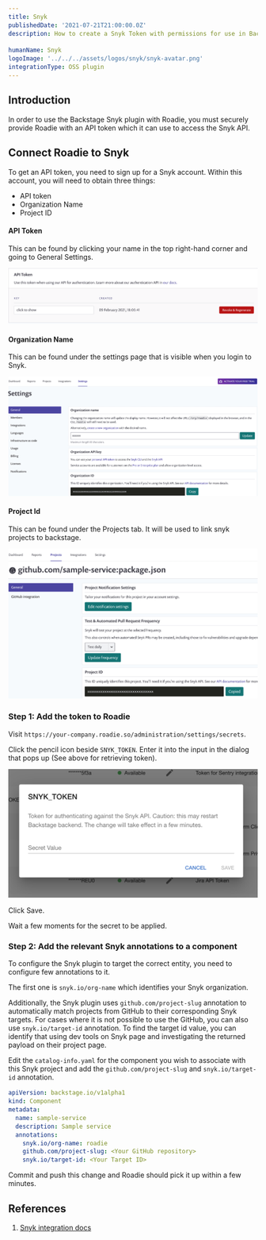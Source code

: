 ```yaml
---
title: Snyk
publishedDate: '2021-07-21T21:00:00.0Z'
description: How to create a Snyk Token with permissions for use in Backstage and apply it to Roadie.

humanName: Snyk
logoImage: '../../../assets/logos/snyk/snyk-avatar.png'
integrationType: OSS plugin
---
```


## Introduction

In order to use the Backstage Snyk plugin with Roadie, you must securely provide Roadie with an API token which it can use to access the Snyk API.

## Connect Roadie to Snyk

To get an API token, you need to sign up for a Snyk account. Within this account, you will need to obtain three things:

 * API token
 * Organization Name
 * Project ID

#### API Token

This can be found by clicking your name in the top right-hand corner and going to General Settings.

![API token for Snyk.](./api-token.png)

#### Organization Name

This can be found under the settings page that is visible when you login to Snyk.

![Organization Name Snyk.](./org.png)

#### Project Id

This can be found under the Projects tab. It will be used to link snyk projects to backstage.

![Project ID Name Snyk.](./project-id.png)


### Step 1: Add the token to Roadie

Visit `https://your-company.roadie.so/administration/settings/secrets`.

Click the pencil icon beside `SNYK_TOKEN`. Enter it into the input in the dialog that pops up (See above for retrieving token).

![a dialog box with an input called Secret Value. The Snyk token is pasted inside.](./secret.png)

Click Save.

Wait a few moments for the secret to be applied.

### Step 2: Add the relevant Snyk annotations to a component

To configure the Snyk plugin to target the correct entity, you need to configure few annotations to it.

The first one is `snyk.io/org-name` which identifies your Snyk organization. 

Additionally, the Snyk plugin uses `github.com/project-slug` annotation to automatically match projects from GitHub to their corresponding Snyk targets. For cases where it is not possible to use the GitHub, you can also use `snyk.io/target-id` annotation. To find the target id value, you can identify that using dev tools on Snyk page and investigating the returned payload on their project page.

Edit the `catalog-info.yaml` for the component you wish to associate with this Snyk project and add the `github.com/project-slug` and `snyk.io/target-id` annotation.

```yaml
apiVersion: backstage.io/v1alpha1
kind: Component
metadata:
  name: sample-service
  description: Sample service
  annotations:
    snyk.io/org-name: roadie
    github.com/project-slug: <Your GitHub repository>
    snyk.io/target-id: <Your Target ID>
```

Commit and push this change and Roadie should pick it up within a few minutes.

## References

1. [Snyk integration docs](https://snyk.io/blog/backstage-integration-with-the-snyk-api/)
